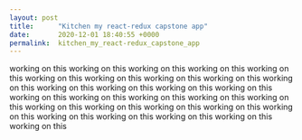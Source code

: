 ```yaml
---
layout: post
title:      "Kitchen my react-redux capstone app"
date:       2020-12-01 18:40:55 +0000
permalink:  kitchen_my_react-redux_capstone_app
---
```



working on this working on this working on this working on this working on this working on this working on this working on this working on this working on this working on this working on this working on this working on this working on this working on this working on this working on this working on this working on this working on this working on this working on this working on this working on this working on this working on this working on this working on this 
